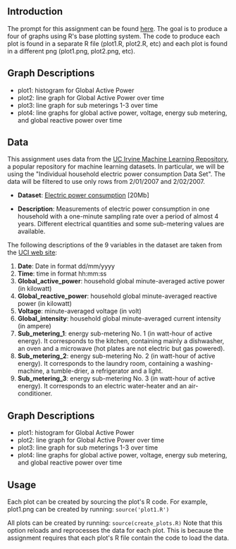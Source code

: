 
## Introduction

The prompt for this assignment can be found [here](https://github.com/rdpeng/ExData_Plotting1). The goal is to produce a four of graphs using R's base plotting system. The code to produce each plot is found in a separate R file (plot1.R, plot2.R, etc) and each plot is found in a different png (plot1.png, plot2.png, etc). 

## Graph Descriptions
 * plot1: histogram for Global Active Power
 * plot2: line graph for Global Active Power over time 
 * plot3: line graph for sub meterings 1-3 over time
 * plot4: line graphs for global active power, voltage, energy sub metering, and global reactive power over time 

## Data

This assignment uses data from
the <a href="http://archive.ics.uci.edu/ml/">UC Irvine Machine
Learning Repository</a>, a popular repository for machine learning
datasets. In particular, we will be using the "Individual household
electric power consumption Data Set". The data will be filtered to use only rows
from 2/01/2007 and 2/02/2007. 


* <b>Dataset</b>: <a href="https://d396qusza40orc.cloudfront.net/exdata%2Fdata%2Fhousehold_power_consumption.zip">Electric power consumption</a> [20Mb]

* <b>Description</b>: Measurements of electric power consumption in
one household with a one-minute sampling rate over a period of almost
4 years. Different electrical quantities and some sub-metering values
are available.


The following descriptions of the 9 variables in the dataset are taken
from
the <a href="https://archive.ics.uci.edu/ml/datasets/Individual+household+electric+power+consumption">UCI
web site</a>:

<ol>
<li><b>Date</b>: Date in format dd/mm/yyyy </li>
<li><b>Time</b>: time in format hh:mm:ss </li>
<li><b>Global_active_power</b>: household global minute-averaged active power (in kilowatt) </li>
<li><b>Global_reactive_power</b>: household global minute-averaged reactive power (in kilowatt) </li>
<li><b>Voltage</b>: minute-averaged voltage (in volt) </li>
<li><b>Global_intensity</b>: household global minute-averaged current intensity (in ampere) </li>
<li><b>Sub_metering_1</b>: energy sub-metering No. 1 (in watt-hour of active energy). It corresponds to the kitchen, containing mainly a dishwasher, an oven and a microwave (hot plates are not electric but gas powered). </li>
<li><b>Sub_metering_2</b>: energy sub-metering No. 2 (in watt-hour of active energy). It corresponds to the laundry room, containing a washing-machine, a tumble-drier, a refrigerator and a light. </li>
<li><b>Sub_metering_3</b>: energy sub-metering No. 3 (in watt-hour of active energy). It corresponds to an electric water-heater and an air-conditioner.</li>
</ol>

## Graph Descriptions
 * plot1: histogram for Global Active Power
 * plot2: line graph for Global Active Power over time 
 * plot3: line graph for sub meterings 1-3 over time
 * plot4: line graphs for global active power, voltage, energy sub metering, and global reactive power over time 

## Usage

Each plot can be created by sourcing the plot's R code. For example, plot1.png can be created
by running:
`source('plot1.R') `

All plots can be created by running:
`source(create_plots.R)`
Note that this option reloads and reprocesses the data for each plot. This is because the 
assignment requires that each plot's R file contain the code to load the data. 
